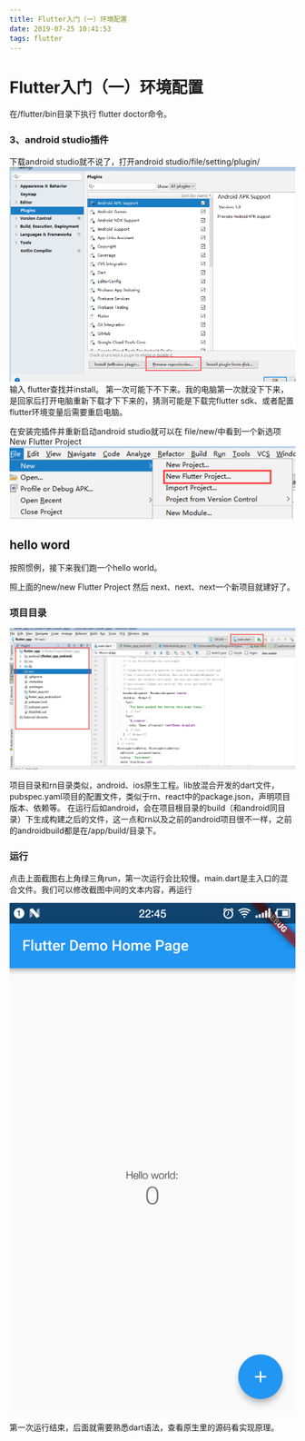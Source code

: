 ```yaml
---
title: Flutter入门（一）环境配置
date: 2019-07-25 10:41:53
tags: flutter
---
```

# Flutter入门（一）环境配置


在/flutter/bin目录下执行 flutter doctor命令。

### 3、android studio插件
下载android studio就不说了，打开android studio/file/setting/plugin/
![plugin.png](../images/image.png)
输入 flutter查找并install。
第一次可能下不下来。我的电脑第一次就没下下来，是回家后打开电脑重新下载才下下来的，猜测可能是下载完flutter sdk、或者配置flutter环境变量后需要重启电脑。

在安装完插件并重新启动android studio就可以在 file/new/中看到一个新选项 New Flutter Project
![flutter.png](../images/image0.png)

## hello word
按照惯例，接下来我们跑一个hello world。

照上面的new/new Flutter Project 然后 next、next、next一个新项目就建好了。

### 项目目录
![flutterRun.png](../images/image1.png)

项目目录和rn目录类似，android、ios原生工程。lib放混合开发的dart文件，
pubspec.yaml项目的配置文件，类似于rn、react中的package.json，声明项目版本、依赖等。
在运行后如android，会在项目根目录的build（和android同目录）下生成构建之后的文件，这一点和rn以及之前的android项目很不一样，之前的androidbuild都是在/app/build/目录下。

### 运行
点击上面截图右上角绿三角run，第一次运行会比较慢。main.dart是主入口的混合文件。我们可以修改截图中间的文本内容，再运行

![hello.png](../images/image2.png)

第一次运行结束，后面就需要熟悉dart语法，查看原生里的源码看实现原理。
